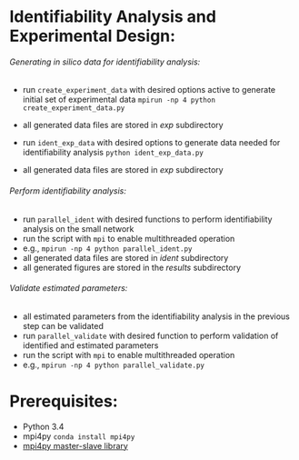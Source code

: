 # Identifiability Analysis and Experimental Design:
###### Generating *in silico* data for identifiability analysis:
- run `create_experiment_data` with desired options active to generate initial set of experimental data
`mpirun -np 4 python create_experiment_data.py`
- all generated data files are stored in *exp* subdirectory

- run `ident_exp_data` with desired options to generate data needed for identifiability analysis
`python ident_exp_data.py`
- all generated data files are stored in *exp* subdirectory

###### Perform identifiability analysis:
- run `parallel_ident` with desired functions to perform identifiability analysis on the small network
- run the script with `mpi` to enable multithreaded operation
- e.g., `mpirun -np 4 python parallel_ident.py`
- all generated data files are stored in *ident* subdirectory
- all generated figures are stored in the *results* subdirectory

###### Validate estimated parameters:
- all estimated parameters from the identifiability analysis in the previous step can be validated
- run `parallel_validate` with desired function to perform validation of identified and estimated parameters
- run the script with `mpi` to enable multithreaded operation
- e.g., `mpirun -np 4 python parallel_validate.py`

# Prerequisites:
- Python 3.4
- mpi4py `conda install mpi4py`
- [mpi4py master-slave library](https://github.com/luca-s/mpi-master-slave/blob/master/examples/example4.py) 